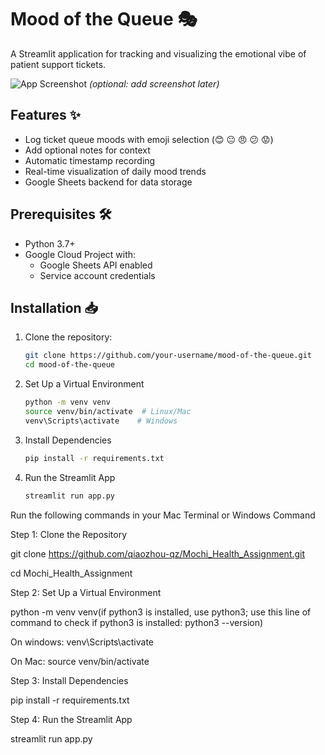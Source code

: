 # Mood of the Queue 🎭

A Streamlit application for tracking and visualizing the emotional vibe of patient support tickets.

![App Screenshot](screenshot.png) *(optional: add screenshot later)*

## Features ✨
- Log ticket queue moods with emoji selection (😊 😐 😠 😕 😟)
- Add optional notes for context
- Automatic timestamp recording
- Real-time visualization of daily mood trends
- Google Sheets backend for data storage

## Prerequisites 🛠️
- Python 3.7+
- Google Cloud Project with:
  - Google Sheets API enabled
  - Service account credentials

## Installation 📥
1. Clone the repository:
   ```bash
   git clone https://github.com/your-username/mood-of-the-queue.git
   cd mood-of-the-queue
2. Set Up a Virtual Environment
   ```bash
   python -m venv venv
   source venv/bin/activate  # Linux/Mac
   venv\Scripts\activate    # Windows
3. Install Dependencies
   ```bash
   pip install -r requirements.txt
4. Run the Streamlit App
   ```bash
   streamlit run app.py
Run the following commands in your Mac Terminal or Windows Command

Step 1: Clone the Repository

git clone https://github.com/qiaozhou-qz/Mochi_Health_Assignment.git

cd Mochi_Health_Assignment

Step 2: Set Up a Virtual Environment 

python -m venv venv(if python3 is installed, use python3; use this line of command to check if python3 is installed: python3 --version)

On windows: venv\Scripts\activate

On Mac: source venv/bin/activate

Step 3: Install Dependencies

pip install -r requirements.txt

Step 4: Run the Streamlit App

streamlit run app.py
